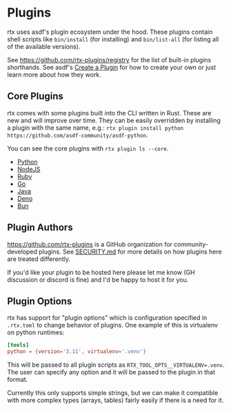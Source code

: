 # Plugins

rtx uses asdf's plugin ecosystem under the hood. These plugins contain shell scripts like
`bin/install` (for installing) and `bin/list-all` (for listing all of the available versions).

See <https://github.com/rtx-plugins/registry> for the list of built-in plugins shorthands. See asdf's
[Create a Plugin](https://asdf-vm.com/plugins/create.html) for how to create your own or just learn
more about how they work.

## Core Plugins

rtx comes with some plugins built into the CLI written in Rust. These are new and will improve over
time. They can be easily overridden by installing a plugin with the same name, e.g.: `rtx plugin install python https://github.com/asdf-community/asdf-python`.

You can see the core plugins with `rtx plugin ls --core`.

- [Python](./docs/python.md)
- [NodeJS](./docs/node.md)
- [Ruby](./docs/ruby.md)
- [Go](./docs/go.md)
- [Java](./docs/java.md)
- [Deno](./docs/deno.md)
- [Bun](./docs/bun.md)

## Plugin Authors

<https://github.com/rtx-plugins> is a GitHub organization for community-developed plugins.
See [SECURITY.md](./SECURITY.md) for more details on how plugins here are treated differently.

If you'd like your plugin to be hosted here please let me know (GH discussion or discord is fine)
and I'd be happy to host it for you.

## Plugin Options

rtx has support for "plugin options" which is configuration specified in `.rtx.toml` to change behavior
of plugins. One example of this is virtualenv on python runtimes:

```toml
[tools]
python = {version='3.11', virtualenv='.venv'}
```

This will be passed to all plugin scripts as `RTX_TOOL_OPTS__VIRTUALENV=.venv`. The user can specify
any option and it will be passed to the plugin in that format.

Currently this only supports simple strings, but we can make it compatible with more complex types
(arrays, tables) fairly easily if there is a need for it.
